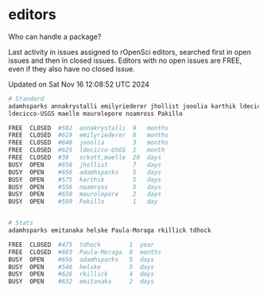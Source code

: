 # editors

Who can handle a package?

Last activity in issues assigned to rOpenSci editors, searched first in open
issues and then in closed issues. Editors with no open issues are FREE, even if
they also have no closed issue.


Updated on Sat Nov 16 12:08:52 UTC 2024

```bash
# Standard
adamhsparks annakrystalli emilyriederer jhollist jooolia karthik ldecicco
ldecicco-USGS maelle maurolepore noamross Pakillo

FREE  CLOSED  #502  annakrystalli  9   months
FREE  CLOSED  #619  emilyriederer  8   months
FREE  CLOSED  #648  jooolia        3   months
FREE  CLOSED  #625  ldecicco-USGS  1   month
FREE  CLOSED  #39   sckott,maelle  20  days
BUSY  OPEN    #658  jhollist       7   days
BUSY  OPEN    #656  adamhsparks    5   days
BUSY  OPEN    #575  karthik        5   days
BUSY  OPEN    #556  noamross       5   days
BUSY  OPEN    #659  maurolepore    2   days
BUSY  OPEN    #599  Pakillo        1   day


# Stats
adamhsparks emitanaka helske Paula-Moraga rkillick tdhock

FREE  CLOSED  #475  tdhock        1  year
FREE  CLOSED  #603  Paula-Moraga  8  months
BUSY  OPEN    #656  adamhsparks   5  days
BUSY  OPEN    #546  helske        5  days
BUSY  OPEN    #626  rkillick      4  days
BUSY  OPEN    #632  emitanaka     2  days
```

